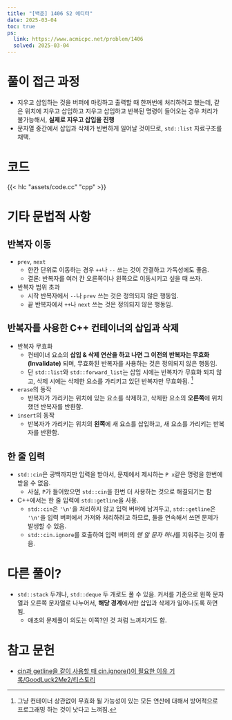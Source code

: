 ```yaml
---
title: "[백준] 1406 S2 에디터"
date: 2025-03-04
toc: true
ps:
  link: https://www.acmicpc.net/problem/1406
  solved: 2025-03-04
---
```


<!-- 

약 50분, 풀이 성공

-->


# 풀이 접근 과정

* 지우고 삽입하는 것을 버퍼에 마킹하고 출력할 때 한꺼번에 처리하려고 했는데, 같은 위치에 지우고 삽입하고 지우고 삽입하고 반복된 명령이 들어오는 경우 처리가 불가능해서, **실제로 지우고 삽입을 진행**
* 문자열 중간에서 삽입과 삭제가 빈번하게 일어날 것이므로, `std::list` 자료구조를 채택.

# 코드

{{< hlc "assets/code.cc" "cpp" >}}

# 기타 문법적 사항

## 반복자 이동 

* `prev`, `next`
  * 한칸 단위로 이동하는 경우 `++`나 `--` 쓰는 것이 간결하고 가독성에도 좋음.
  * 결론: 반복자를 여러 칸 오른쪽이나 왼쪽으로 이동시키고 싶을 때 쓰자.
* 반복자 범위 초과
  * 시작 반복자에서 `--`나 `prev` 쓰는 것은 정의되지 않은 행동임.
  * 끝 반복자에서 `++`나 `next` 쓰는 것은 정의되지 않은 행동임.

## 반복자를 사용한 C++ 컨테이너의 삽입과 삭제

* 반복자 무효화
  * 컨테이너 요소의 **삽입 & 삭제 연산을 하고 나면 그 이전의 반복자는 무효화(Invalidate)** 되며, 무효화된 반복자를 사용하는 것은 정의되지 않은 행동임.
  * 단 `std::list`와 `std::forward_list`는 삽입 시에는 반복자가 무효화 되지 않고, 삭제 시에는 삭제한 요소를 가리키고 있던 반복자만 무효화됨. [^1]
* `erase`의 동작
  * 반복자가 가리키는 위치에 있는 요소를 삭제하고, 삭제한 요소의 **오른쪽**에 위치했던 반복자를 반환함.
* `insert`의 동작
  * 반복자가 가리키는 위치의 **왼쪽**에 새 요소를 삽입하고, 새 요소를 가리키는 반복자를 반환함.

[^1]: 그냥 컨테이너 상관없이 무효화 될 가능성이 있는 모든 연산에 대해서 방어적으로 프로그래밍 하는 것이 낫다고 느껴짐.

## 한 줄 입력

* `std::cin`은 공백까지만 입력을 받아서, 문제에서 제시하는 `P x`같은 명령을 한번에 받을 수 없음. 
  * 사실, `P`가 들어왔으면 `std::cin`을 한번 더 사용하는 것으로 해결되기는 함
* C++에서는 한 줄 입력에 `std::getline`을 사용.
  * `std::cin`은 `'\n'`을 처리하지 않고 입력 버퍼에 남겨두고, `std::getline`은 `'\n'`을 입력 버퍼에서 가져와 처리하려고 하므로, 둘을 연속해서 쓰면 문제가 발생할 수 있음.
  * `std::cin.ignore`를 호출하여 입력 버퍼의 *맨 앞 문자 하나*를 지워주는 것이 좋음.

# 다른 풀이?

* `std::stack` 두개나, `std::deque` 두 개로도 풀 수 있음. 커서를 기준으로 왼쪽 문자열과 오른쪽 문자열로 나누어서, **해당 경계**에서만 삽입과 삭제가 일어나도록 하면 됨.
  * 애초의 문제풀이 의도는 이쪽?인 것 처럼 느껴지기도 함.

# 참고 문헌

* [cin과 getline을 같이 사용할 때 cin.ignore()이 필요한 이유 기록/GoodLuck2Me2/티스토리](https://namwhis.tistory.com/entry/cin%EA%B3%BC-getline%EC%9D%84-%EA%B0%99%EC%9D%B4-%EC%82%AC%EC%9A%A9%ED%95%A0%EB%95%8C-cinignore%EC%9D%B4-%ED%95%84%EC%9A%94%ED%95%9C-%EC%9D%B4%EC%9C%A0-%EA%B8%B0%EB%A1%9D)
